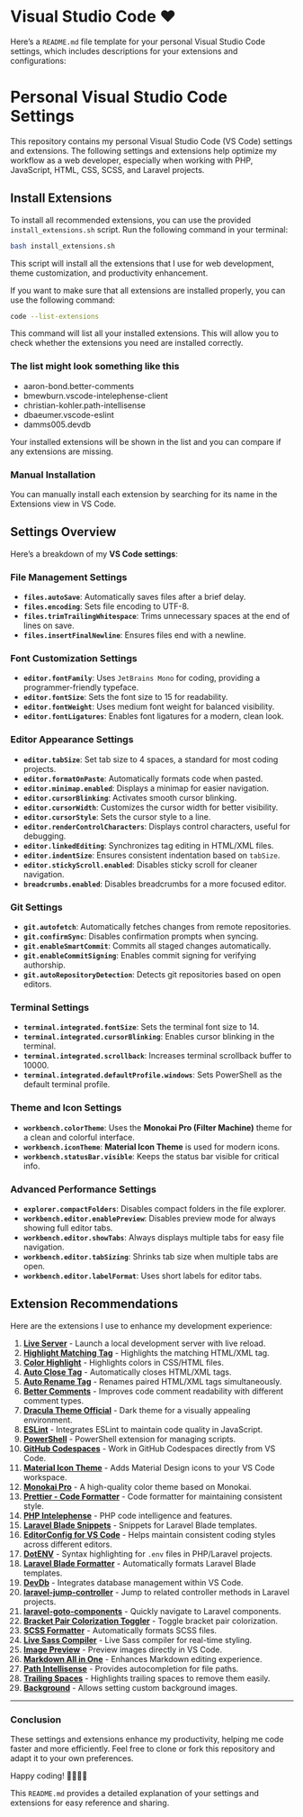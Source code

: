 # Visual Studio Code ❤️

Here’s a `README.md` file template for your personal Visual Studio Code settings, which includes descriptions for your extensions and configurations:

# Personal Visual Studio Code Settings

This repository contains my personal Visual Studio Code (VS Code) settings and extensions. The following settings and extensions help optimize my workflow as a web developer, especially when working with PHP, JavaScript, HTML, CSS, SCSS, and Laravel projects.

## Install Extensions

To install all recommended extensions, you can use the provided `install_extensions.sh` script. Run the following command in your terminal:

```bash
bash install_extensions.sh
```

This script will install all the extensions that I use for web development, theme customization, and productivity enhancement.

If you want to make sure that all extensions are installed properly, you can use the following command:

```bash
code --list-extensions
```

This command will list all your installed extensions. This will allow you to check whether the extensions you need are installed correctly.

### The list might look something like this

- aaron-bond.better-comments
- bmewburn.vscode-intelephense-client
- christian-kohler.path-intellisense
- dbaeumer.vscode-eslint
- damms005.devdb

Your installed extensions will be shown in the list and you can compare if any extensions are missing.

### Manual Installation

You can manually install each extension by searching for its name in the Extensions view in VS Code.

## Settings Overview

Here’s a breakdown of my **VS Code settings**:

### File Management Settings

- **`files.autoSave`**: Automatically saves files after a brief delay.
- **`files.encoding`**: Sets file encoding to UTF-8.
- **`files.trimTrailingWhitespace`**: Trims unnecessary spaces at the end of lines on save.
- **`files.insertFinalNewline`**: Ensures files end with a newline.

### Font Customization Settings

- **`editor.fontFamily`**: Uses `JetBrains Mono` for coding, providing a programmer-friendly typeface.
- **`editor.fontSize`**: Sets the font size to 15 for readability.
- **`editor.fontWeight`**: Uses medium font weight for balanced visibility.
- **`editor.fontLigatures`**: Enables font ligatures for a modern, clean look.

### Editor Appearance Settings

- **`editor.tabSize`**: Set tab size to 4 spaces, a standard for most coding projects.
- **`editor.formatOnPaste`**: Automatically formats code when pasted.
- **`editor.minimap.enabled`**: Displays a minimap for easier navigation.
- **`editor.cursorBlinking`**: Activates smooth cursor blinking.
- **`editor.cursorWidth`**: Customizes the cursor width for better visibility.
- **`editor.cursorStyle`**: Sets the cursor style to a line.
- **`editor.renderControlCharacters`**: Displays control characters, useful for debugging.
- **`editor.linkedEditing`**: Synchronizes tag editing in HTML/XML files.
- **`editor.indentSize`**: Ensures consistent indentation based on `tabSize`.
- **`editor.stickyScroll.enabled`**: Disables sticky scroll for cleaner navigation.
- **`breadcrumbs.enabled`**: Disables breadcrumbs for a more focused editor.

### Git Settings

- **`git.autofetch`**: Automatically fetches changes from remote repositories.
- **`git.confirmSync`**: Disables confirmation prompts when syncing.
- **`git.enableSmartCommit`**: Commits all staged changes automatically.
- **`git.enableCommitSigning`**: Enables commit signing for verifying authorship.
- **`git.autoRepositoryDetection`**: Detects git repositories based on open editors.

### Terminal Settings

- **`terminal.integrated.fontSize`**: Sets the terminal font size to 14.
- **`terminal.integrated.cursorBlinking`**: Enables cursor blinking in the terminal.
- **`terminal.integrated.scrollback`**: Increases terminal scrollback buffer to 10000.
- **`terminal.integrated.defaultProfile.windows`**: Sets PowerShell as the default terminal profile.

### Theme and Icon Settings

- **`workbench.colorTheme`**: Uses the **Monokai Pro (Filter Machine)** theme for a clean and colorful interface.
- **`workbench.iconTheme`**: **Material Icon Theme** is used for modern icons.
- **`workbench.statusBar.visible`**: Keeps the status bar visible for critical info.

### Advanced Performance Settings

- **`explorer.compactFolders`**: Disables compact folders in the file explorer.
- **`workbench.editor.enablePreview`**: Disables preview mode for always showing full editor tabs.
- **`workbench.editor.showTabs`**: Always displays multiple tabs for easy file navigation.
- **`workbench.editor.tabSizing`**: Shrinks tab size when multiple tabs are open.
- **`workbench.editor.labelFormat`**: Uses short labels for editor tabs.

## Extension Recommendations

Here are the extensions I use to enhance my development experience:

1. **[Live Server](https://marketplace.visualstudio.com/items?itemName=ritwickdey.LiveServer)** - Launch a local development server with live reload.
2. **[Highlight Matching Tag](https://marketplace.visualstudio.com/items?itemName=vincaslt.highlight-matching-tag)** - Highlights the matching HTML/XML tag.
3. **[Color Highlight](https://marketplace.visualstudio.com/items?itemName=naumovs.color-highlight)** - Highlights colors in CSS/HTML files.
4. **[Auto Close Tag](https://marketplace.visualstudio.com/items?itemName=formulahendry.auto-close-tag)** - Automatically closes HTML/XML tags.
5. **[Auto Rename Tag](https://marketplace.visualstudio.com/items?itemName=formulahendry.auto-rename-tag)** - Renames paired HTML/XML tags simultaneously.
6. **[Better Comments](https://marketplace.visualstudio.com/items?itemName=aaron-bond.better-comments)** - Improves code comment readability with different comment types.
7. **[Dracula Theme Official](https://marketplace.visualstudio.com/items?itemName=dracula-theme.theme-dracula)** - Dark theme for a visually appealing environment.
8. **[ESLint](https://marketplace.visualstudio.com/items?itemName=dbaeumer.vscode-eslint)** - Integrates ESLint to maintain code quality in JavaScript.
9. **[PowerShell](https://marketplace.visualstudio.com/items?itemName=ms-vscode.powershell)** - PowerShell extension for managing scripts.
10. **[GitHub Codespaces](https://marketplace.visualstudio.com/items?itemName=github.codespaces)** - Work in GitHub Codespaces directly from VS Code.
11. **[Material Icon Theme](https://marketplace.visualstudio.com/items?itemName=pkief.material-icon-theme)** - Adds Material Design icons to your VS Code workspace.
12. **[Monokai Pro](https://marketplace.visualstudio.com/items?itemName=onokai.theme-monokai-pro-vscode)** - A high-quality color theme based on Monokai.
13. **[Prettier - Code Formatter](https://marketplace.visualstudio.com/items?itemName=esbenp.prettier-vscode)** - Code formatter for maintaining consistent style.
14. **[PHP Intelephense](https://marketplace.visualstudio.com/items?itemName=bmewburn.vscode-intelephense-client)** - PHP code intelligence and features.
15. **[Laravel Blade Snippets](https://marketplace.visualstudio.com/items?itemName=onecentlin.laravel-blade)** - Snippets for Laravel Blade templates.
16. **[EditorConfig for VS Code](https://marketplace.visualstudio.com/items?itemName=editorconfig.editorconfig)** - Helps maintain consistent coding styles across different editors.
17. **[DotENV](https://marketplace.visualstudio.com/items?itemName=mikestead.dotenv)** - Syntax highlighting for `.env` files in PHP/Laravel projects.
18. **[Laravel Blade Formatter](https://marketplace.visualstudio.com/items?itemName=shufo.vscode-blade-formatter)** - Automatically formats Laravel Blade templates.
19. **[DevDb](https://marketplace.visualstudio.com/items?itemName=damms005.devdb)** - Integrates database management within VS Code.
20. **[laravel-jump-controller](https://marketplace.visualstudio.com/items?itemName=pgl.laravel-jump-controller)** - Jump to related controller methods in Laravel projects.
21. **[laravel-goto-components](https://marketplace.visualstudio.com/items?itemName=naoray.laravel-goto-components)** - Quickly navigate to Laravel components.
22. **[Bracket Pair Colorization Toggler](https://marketplace.visualstudio.com/items?itemName=dzhavat.bracket-pair-toggler)** - Toggle bracket pair colorization.
23. **[SCSS Formatter](https://marketplace.visualstudio.com/items?itemName=sibiraj-s.vscode-scss-formatter)** - Automatically formats SCSS files.
24. **[Live Sass Compiler](https://marketplace.visualstudio.com/items?itemName=glenn2223.live-sass)** - Live Sass compiler for real-time styling.
25. **[Image Preview](https://marketplace.visualstudio.com/items?itemName=kisstkondoros.vscode-gutter-preview)** - Preview images directly in VS Code.
26. **[Markdown All in One](https://marketplace.visualstudio.com/items?itemName=davidanson.vscode-markdownlint)** - Enhances Markdown editing experience.
27. **[Path Intellisense](https://marketplace.visualstudio.com/items?itemName=christian-kohler.path-intellisense)** - Provides autocompletion for file paths.
28. **[Trailing Spaces](https://marketplace.visualstudio.com/items?itemName=shardulm94.trailing-spaces)** - Highlights trailing spaces to remove them easily.
29. **[Background](https://marketplace.visualstudio.com/items?itemName=shalldie.background)** - Allows setting custom background images.

---

### Conclusion

These settings and extensions enhance my productivity, helping me code faster and more efficiently. Feel free to clone or fork this repository and adapt it to your own preferences.

Happy coding! 👨‍💻👩‍💻

This `README.md` provides a detailed explanation of your settings and extensions for easy reference and sharing.
